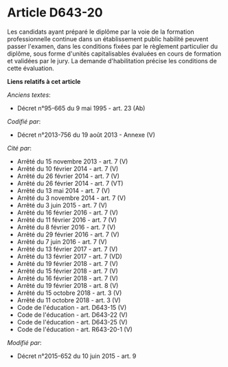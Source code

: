 # Article D643-20

Les candidats ayant préparé le diplôme par la voie de la formation professionnelle continue dans un établissement public
habilité peuvent passer l'examen, dans les conditions fixées par le règlement particulier du diplôme, sous forme d'unités
capitalisables évaluées en cours de formation et validées par le jury. La demande d'habilitation précise les conditions de
cette évaluation.

**Liens relatifs à cet article**

_Anciens textes_:

  - Décret n°95-665 du 9 mai 1995 - art. 23 (Ab)

_Codifié par_:

  - Décret n°2013-756 du 19 août 2013 -  Annexe (V)

_Cité par_:

  - Arrêté du 15 novembre 2013 - art. 7 (V)
  - Arrêté du 10 février 2014 - art. 7 (V)
  - Arrêté du 26 février 2014 - art. 7 (V)
  - Arrêté du 26 février 2014 - art. 7 (VT)
  - Arrêté du 13 mai 2014 - art. 7 (V)
  - Arrêté du 3 novembre 2014 - art. 7 (V)
  - Arrêté du 3 juin 2015 - art. 7 (V)
  - Arrêté du 16 février 2016 - art. 7 (V)
  - Arrêté du 11 février 2016 - art. 7 (V)
  - Arrêté du 8 février 2016 - art. 7 (V)
  - Arrêté du 29 février 2016 - art. 7 (V)
  - Arrêté du 7 juin 2016 - art. 7 (V)
  - Arrêté du 13 février 2017 - art. 7 (V)
  - Arrêté du 13 février 2017 - art. 7 (VD)
  - Arrêté du 19 février 2018 - art. 7 (V)
  - Arrêté du 15 février 2018 - art. 7 (V)
  - Arrêté du 16 février 2018 - art. 7 (V)
  - Arrêté du 19 février 2018 - art. 8 (V)
  - Arrêté du 15 octobre 2018 - art. 3 (V)
  - Arrêté du 11 octobre 2018 - art. 3 (V)
  - Code de l'éducation - art. D643-15 (V)
  - Code de l'éducation - art. D643-22 (V)
  - Code de l'éducation - art. D643-25 (V)
  - Code de l'éducation - art. R643-20-1 (V)

_Modifié par_:

  - Décret n°2015-652 du 10 juin 2015 - art. 9
